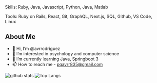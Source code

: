 
Skills: Ruby, Java, Javascript, Python, Java, Matlab

Tools: Ruby on Rails, React, Git, GraphQL, Next.js, SQL, Github, VS Code, Linux

## About Me
- 👋 Hi, I’m @avrrodriguez
- 👀 I’m interested in psychology and computer science
- 🌱 I’m currently learning Java, Springboot 3
- 📫 How to reach me - pqavrr835@gmail.com

![github stats](https://github-readme-stats.vercel.app/api?username=avrrodriguez&show_icons=true&theme=radical&card_width=400px) ![Top Langs](https://github-readme-stats.vercel.app/api/top-langs/?username=avrrodriguez&layout=compact&theme=radical)
